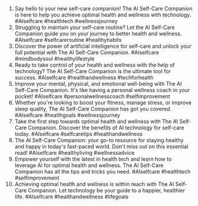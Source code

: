 1. Say hello to your new self-care companion! The AI Self-Care Companion is here to help you achieve optimal health and wellness with technology. #AIselfcare #healthtech #wellnessjourney
2. Struggling to maintain your self-care routine? Let the AI Self-Care Companion guide you on your journey to better health and wellness. #AIselfcare #selfcareroutine #healthyhabits
3. Discover the power of artificial intelligence for self-care and unlock your full potential with The AI Self-Care Companion. #AIselfcare #mindbodysoul #healthylifestyle
4. Ready to take control of your health and wellness with the help of technology? The AI Self-Care Companion is the ultimate tool for success. #AIselfcare #healthandwellness #techforhealth
5. Improve your mental, physical, and emotional well-being with The AI Self-Care Companion. It's like having a personal wellness coach in your pocket! #AIselfcare #personalwellnesscoach #selfimprovement
6. Whether you're looking to boost your fitness, manage stress, or improve sleep quality, The AI Self-Care Companion has got you covered. #AIselfcare #healthgoals #wellnessjourney
7. Take the first step towards optimal health and wellness with The AI Self-Care Companion. Discover the benefits of AI technology for self-care today. #AIselfcare #selfcaretips #healthandwellness
8. The AI Self-Care Companion: your go-to resource for staying healthy and happy in today's fast-paced world. Don't miss out on this essential read! #AIselfcare #healthyliving #wellnessadvice
9. Empower yourself with the latest in health tech and learn how to leverage AI for optimal health and wellness. The AI Self-Care Companion has all the tips and tricks you need. #AIselfcare #healthtech #selfimprovement
10. Achieving optimal health and wellness is within reach with The AI Self-Care Companion. Let technology be your guide to a happier, healthier life. #AIselfcare #healthandwellness #lifegoals
